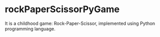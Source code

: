 # rockPaperScissorPyGame
It is a childhood game: Rock-Paper-Scissor, implemented using Python programming language.
